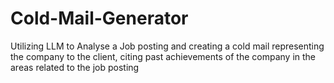 # Cold-Mail-Generator
Utilizing LLM to Analyse a Job posting and creating a cold mail representing the company to the client, citing past achievements of the company in the areas related to the job posting

